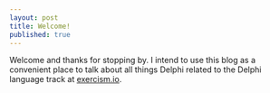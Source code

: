 ```yaml
---
layout: post
title: Welcome!
published: true
---
```


Welcome and thanks for stopping by.  I intend to use this blog as a convenient place to talk about all things Delphi related to the Delphi language track at [exercism.io](http://exercism.io).
